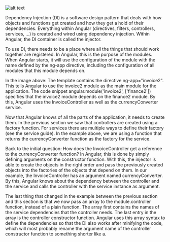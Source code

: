 ![alt text](https://docs.angularjs.org/img/guide/concepts-module-service.png "Template-Controller-Service")

Dependency Injection (DI) is a software design pattern that deals with how objects and functions get created and how they get a hold of their dependencies. Everything within Angular (directives, filters, controllers, services, ...) is created and wired using dependency injection. Within Angular, the DI container is called the injector.

To use DI, there needs to be a place where all the things that should work together are registered. In Angular, this is the purpose of the modules. When Angular starts, it will use the configuration of the module with the name defined by the ng-app directive, including the configuration of all modules that this module depends on.

In the image above: The template contains the directive ng-app="invoice2". This tells Angular to use the invoice2 module as the main module for the application. The code snippet angular.module('invoice2', ['finance2']) specifies that the invoice2 module depends on the finance2 module. By this, Angular uses the InvoiceController as well as the currencyConverter service.

Now that Angular knows of all the parts of the application, it needs to create them. In the previous section we saw that controllers are created using a factory function. For services there are multiple ways to define their factory (see the service guide). In the example above, we are using a function that returns the currencyConverter function as the factory for the service.

Back to the initial question: How does the InvoiceController get a reference to the currencyConverter function? In Angular, this is done by simply defining arguments on the constructor function. With this, the injector is able to create the objects in the right order and pass the previously created objects into the factories of the objects that depend on them. In our example, the InvoiceController has an argument named currencyConverter. By this, Angular knows about the dependency between the controller and the service and calls the controller with the service instance as argument.

The last thing that changed in the example between the previous section and this section is that we now pass an array to the module.controller function, instead of a plain function. The array first contains the names of the service dependencies that the controller needs. The last entry in the array is the controller constructor function. Angular uses this array syntax to define the dependencies so that the DI also works after minifying the code, which will most probably rename the argument name of the controller constructor function to something shorter like a.
